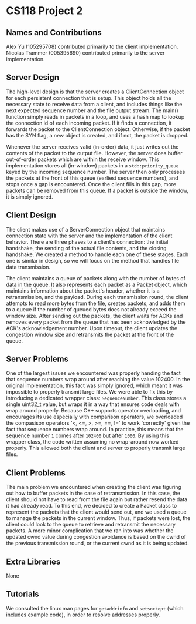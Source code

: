 # CS118 Project 2

## Names and Contributions

Alex Yu (105295708) contributed primarily to the client implementation.
Nicolas Trammer (005395690) contributed primarily to the server implementation.

## Server Design

The high-level design is that the server creates a ClientConnection object for each persistent
connection that is setup. This object holds all the necessary state to receive data from a client,
and includes things like the next expected sequence number and the file output stream. The main()
function simply reads in packets in a loop, and uses a hash map to lookup the connection id of each
incoming packet. If it finds a connection, it forwards the packet to the ClientConnection object.
Otherwise, if the packet has the SYN flag, a new object is created, and if not, the packet is dropped.

Whenever the server receives valid (in-order) data, it just writes out the contents of the packet
to the output file. However, the server does buffer out-of-order packets which are within the
receive window. This implementation stores all (in-window) packets in a `std::priority_queue` keyed
by the incoming sequence number. The server then only processes the packets at the front of this
queue (earliest sequence numbers), and stops once a gap is encountered. Once the client fills in
this gap, more packets can be removed from this queue. If a packet is outside the window, it is
simply ignored.

## Client Design

The client makes use of a ServerConnection object that maintains connection state with the server
and the implementation of the client behavior. There are three phases to a client's connection: the
initial handshake, the sending of the actual file contents, and the closing handshake. We created a
method to handle each one of these stages. Each one is similar in design, so we will focus on the
method that handles file data transmission. 

The client maintains a queue of packets along with the number of bytes of data in the queue. It also
represents each packet as a Packet object, which maintains information about the packet's header,
whether it is a retransmission, and the payload. During each transmission round, the client attempts
to read more bytes from the file, creates packets, and adds them to a queue if the number of queued
bytes does not already exceed the window size. After sending out the packets, the client waits for
ACKs and removes every packet from the queue that has been acknowledged by the ACK's acknowledgement
number. Upon timeout, the client updates the congestion window size and retransmits the packet at
the front of the queue.

## Server Problems

One of the largest issues we encountered was properly handing the fact that sequence numbers wrap
around after reaching the value 102400. In the original implementation, this fact was simply
ignored, which meant it was impossible to properly transmit large files. We were able to fix
this by introducing a dedicated wrapper class: `SequenceNumber`. This class stores a single
uint32_t value, but wraps it in a way that ensures code deals with wrap around properly. Because
C++ supports operator overloading, and encourages its use especially with comparison operators,
we overloaded the compasison operators '<, <=, >, >=, ==, !=' to work 'correctly' given the
fact that sequence numbers wrap around. In practice, this means that the sequence number `1`
comes after `102400` but after `1000`. By using this wrapper class, the code written assuming
no wrap-around now worked properly. This allowed both the client and server to properly
transmit large files.

## Client Problems

The main problem we encountered when creating the client was figuring out how to buffer packets in
the case of retransmission. In this case, the client should not have to read from the file again but
rather resend the data it had already read. To this end, we decided to create a Packet class to
represent the packets that the client would send out, and we used a queue to manage the packets in
the current window. Thus, if packets were lost, the client could look to the queue to retrieve and
retransmit the necessary packets. A more minor complication that we ran into was whether the updated
cwnd value during congestion avoidance is based on the cwnd of the previous transmission round, or
the current cwnd as it is being updated.

## Extra Libraries

None

## Tutorials

We consulted the linux man pages for `getaddrinfo` and `setsockopt` (which includes example code),
in order to resolve addresses properly.
